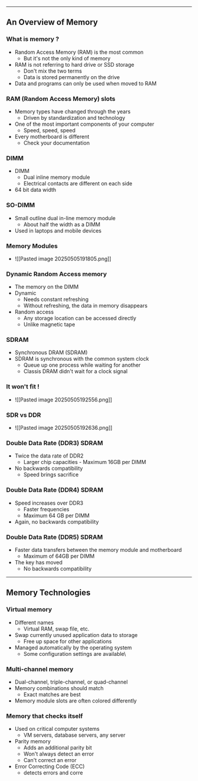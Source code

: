 
---

## An Overview of Memory

### What is memory ?
- Random Access Memory (RAM) is the most common
	- But it's not the only kind of memory
- RAM is not referring to hard drive or SSD storage
	- Don't mix the two terms
	- Data is stored permanently on the drive
- Data and programs can only be used when moved to RAM

### RAM (Random Access Memory) slots
- Memory types have changed through the years
	- Driven by standardization and technology
- One of the most important components of your computer
	- Speed, speed, speed
- Every motherboard is different
	- Check your documentation

### DIMM
- DIMM
	- Dual inline memory module
	- Electrical contacts are different on each side
- 64 bit data width

### SO-DIMM
- Small outline dual in-line memory module
	- About half the width as a DIMM
- Used in laptops and mobile devices

### Memory Modules
- ![[Pasted image 20250505191805.png]]

### Dynamic Random Access memory
- The memory on the DIMM
- Dynamic
	- Needs constant refreshing
	- Without refreshing, the data in memory disappears
- Random access
	- Any storage location can be accessed directly
	- Unlike magnetic tape

### SDRAM
- Synchronous DRAM (SDRAM)
- SDRAM is synchronous with the common system clock
	- Queue up one process while waiting for another
	- Classis DRAM didn't wait for a clock signal

### It won't fit !
- ![[Pasted image 20250505192556.png]]

### SDR vs DDR
- ![[Pasted image 20250505192636.png]]

### Double Data Rate (DDR3) SDRAM
- Twice the data rate of DDR2
	- Larger chip capacities - Maximum 16GB per DIMM
- No backwards compatibility
	- Speed brings sacrifice

### Double Data Rate (DDR4) SDRAM
- Speed increases over DDR3
	- Faster frequencies
	- Maximum 64 GB per DIMM
- Again, no backwards compatibility

### Double Data Rate (DDR5) SDRAM
- Faster data transfers between the memory module and motherboard
	- Maximum of 64GB per DIMM
- The key has moved
	- No backwards compatibility

---

## Memory Technologies

### Virtual memory
- Different names
	- Virtual RAM, swap file, etc.
- Swap currently unused application data to storage
	- Free up space for other applications
- Managed automatically by the operating system
	- Some configuration settings are available\

### Multi-channel memory
- Dual-channel, triple-channel, or quad-channel
- Memory combinations should match
	- Exact matches are best
- Memory module slots are often colored differently

### Memory that checks itself
- Used on critical computer systems
	- VM servers, database servers, any server 
- Parity memory
	- Adds an additional parity bit
	- Won't always detect an error
	- Can't correct an error
- Error Correcting Code (ECC)
	- detects errors and corre